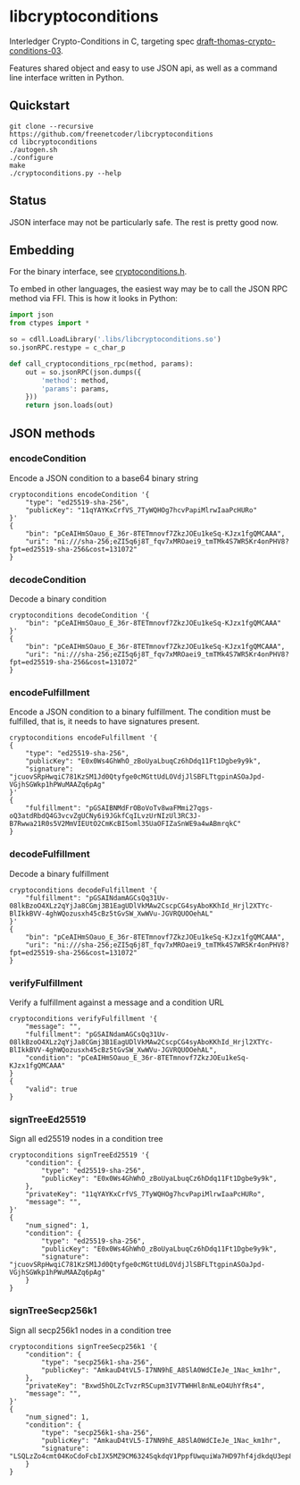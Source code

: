 # libcryptoconditions
Interledger Crypto-Conditions in C, targeting spec [draft-thomas-crypto-conditions-03](https://tools.ietf.org/html/draft-thomas-crypto-conditions-03).

Features shared object and easy to use JSON api, as well as a command line interface written in Python.

## Quickstart

```shell
git clone --recursive https://github.com/freenetcoder/libcryptoconditions
cd libcryptoconditions
./autogen.sh
./configure
make
./cryptoconditions.py --help
```

## Status

JSON interface may not be particularly safe. The rest is pretty good now.

## Embedding

For the binary interface, see [cryptoconditions.h](./include/cryptoconditions.h).

To embed in other languages, the easiest way may be to call the JSON RPC method via FFI. This is how it looks in Python:

```python
import json
from ctypes import *

so = cdll.LoadLibrary('.libs/libcryptoconditions.so')
so.jsonRPC.restype = c_char_p

def call_cryptoconditions_rpc(method, params):
    out = so.jsonRPC(json.dumps({
        'method': method,
        'params': params,
    }))
    return json.loads(out)
```

## JSON methods

### encodeCondition

Encode a JSON condition to a base64 binary string

```shell
cryptoconditions encodeCondition '{
    "type": "ed25519-sha-256",
    "publicKey": "11qYAYKxCrfVS_7TyWQHOg7hcvPapiMlrwIaaPcHURo"
}'
{
    "bin": "pCeAIHmSOauo_E_36r-8TETmnovf7ZkzJOEu1keSq-KJzx1fgQMCAAA",
    "uri": "ni:///sha-256;eZI5q6j8T_fqv7xMROaei9_tmTMk4S7WR5Kr4onPHV8?fpt=ed25519-sha-256&cost=131072"
}
```

### decodeCondition

Decode a binary condition

```shell
cryptoconditions decodeCondition '{
    "bin": "pCeAIHmSOauo_E_36r-8TETmnovf7ZkzJOEu1keSq-KJzx1fgQMCAAA"
}'
{
    "bin": "pCeAIHmSOauo_E_36r-8TETmnovf7ZkzJOEu1keSq-KJzx1fgQMCAAA",
    "uri": "ni:///sha-256;eZI5q6j8T_fqv7xMROaei9_tmTMk4S7WR5Kr4onPHV8?fpt=ed25519-sha-256&cost=131072"
}
```

### encodeFulfillment

Encode a JSON condition to a binary fulfillment. The condition must be fulfilled, that is,
it needs to have signatures present.

```shell
cryptoconditions encodeFulfillment '{
{
    "type": "ed25519-sha-256",
    "publicKey": "E0x0Ws4GhWhO_zBoUyaLbuqCz6hDdq11Ft1Dgbe9y9k",
    "signature": "jcuovSRpHwqiC781KzSM1Jd0Qtyfge0cMGttUdLOVdjJlSBFLTtgpinASOaJpd-VGjhSGWkp1hPWuMAAZq6pAg"
}'
{
    "fulfillment": "pGSAIBNMdFrOBoVoTv8waFMmi27qgs-oQ3atdRbdQ4G3vcvZgUCNy6i9JGkfCqILvzUrNIzUl3RC3J-B7Rwwa21R0s5V2MmVIEUtO2CmKcBI5oml35UaOFIZaSnWE9a4wABmrqkC"
}

```

### decodeFulfillment

Decode a binary fulfillment

```shell
cryptoconditions decodeFulfillment '{
    "fulfillment": "pGSAINdamAGCsQq31Uv-08lkBzoO4XLz2qYjJa8CGmj3B1EagUDlVkMAw2CscpCG4syAboKKhId_Hrjl2XTYc-BlIkkBVV-4ghWQozusxh45cBz5tGvSW_XwWVu-JGVRQUOOehAL"
}'
{
    "bin": "pCeAIHmSOauo_E_36r-8TETmnovf7ZkzJOEu1keSq-KJzx1fgQMCAAA",
    "uri": "ni:///sha-256;eZI5q6j8T_fqv7xMROaei9_tmTMk4S7WR5Kr4onPHV8?fpt=ed25519-sha-256&cost=131072"
}
```

### verifyFulfillment

Verify a fulfillment against a message and a condition URL

```shell
cryptoconditions verifyFulfillment '{
    "message": "",
    "fulfillment": "pGSAINdamAGCsQq31Uv-08lkBzoO4XLz2qYjJa8CGmj3B1EagUDlVkMAw2CscpCG4syAboKKhId_Hrjl2XTYc-BlIkkBVV-4ghWQozusxh45cBz5tGvSW_XwWVu-JGVRQUOOehAL",
    "condition": "pCeAIHmSOauo_E_36r-8TETmnovf7ZkzJOEu1keSq-KJzx1fgQMCAAA"
}
{
    "valid": true
}
```

### signTreeEd25519

Sign all ed25519 nodes in a condition tree

```shell
cryptoconditions signTreeEd25519 '{
    "condition": {
        "type": "ed25519-sha-256",
        "publicKey": "E0x0Ws4GhWhO_zBoUyaLbuqCz6hDdq11Ft1Dgbe9y9k",
    },
    "privateKey": "11qYAYKxCrfVS_7TyWQHOg7hcvPapiMlrwIaaPcHURo",
    "message": "",
}'
{
    "num_signed": 1,
    "condition": {
        "type": "ed25519-sha-256",
        "publicKey": "E0x0Ws4GhWhO_zBoUyaLbuqCz6hDdq11Ft1Dgbe9y9k",
        "signature": "jcuovSRpHwqiC781KzSM1Jd0Qtyfge0cMGttUdLOVdjJlSBFLTtgpinASOaJpd-VGjhSGWkp1hPWuMAAZq6pAg"
    }
}
```

### signTreeSecp256k1

Sign all secp256k1 nodes in a condition tree

```shell
cryptoconditions signTreeSecp256k1 '{
    "condition": {
        "type": "secp256k1-sha-256",
        "publicKey": "AmkauD4tVL5-I7NN9hE_A8SlA0WdCIeJe_1Nac_km1hr",
    },
    "privateKey": "Bxwd5hOLZcTvzrR5Cupm3IV7TWHHl8nNLeO4UhYfRs4",
    "message": "",
}'
{
    "num_signed": 1,
    "condition": {
        "type": "secp256k1-sha-256",
        "publicKey": "AmkauD4tVL5-I7NN9hE_A8SlA0WdCIeJe_1Nac_km1hr",
        "signature": "LSQLzZo4cmt04KoCdoFcbIJX5MZ9CM6324SqkdqV1PppfUwquiWa7HD97hf4jdkdqU3ep8ZS9AU7zEJoUAl_Gg"
    }
}
```
